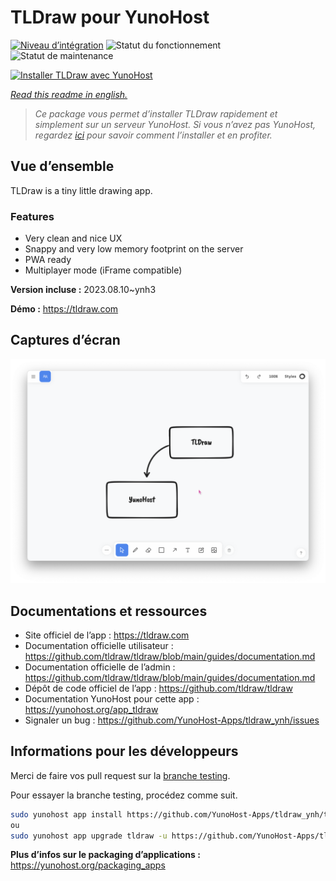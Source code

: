 <!--
N.B.: This README was automatically generated by https://github.com/YunoHost/apps/tree/master/tools/README-generator
It shall NOT be edited by hand.
-->

# TLDraw pour YunoHost

[![Niveau d’intégration](https://dash.yunohost.org/integration/tldraw.svg)](https://dash.yunohost.org/appci/app/tldraw) ![Statut du fonctionnement](https://ci-apps.yunohost.org/ci/badges/tldraw.status.svg) ![Statut de maintenance](https://ci-apps.yunohost.org/ci/badges/tldraw.maintain.svg)

[![Installer TLDraw avec YunoHost](https://install-app.yunohost.org/install-with-yunohost.svg)](https://install-app.yunohost.org/?app=tldraw)

*[Read this readme in english.](./README.md)*

> *Ce package vous permet d’installer TLDraw rapidement et simplement sur un serveur YunoHost.
Si vous n’avez pas YunoHost, regardez [ici](https://yunohost.org/#/install) pour savoir comment l’installer et en profiter.*

## Vue d’ensemble

TLDraw is a tiny little drawing app.

### Features

- Very clean and nice UX
- Snappy and very low memory footprint on the server
- PWA ready
- Multiplayer mode (iFrame compatible)


**Version incluse :** 2023.08.10~ynh3

**Démo :** https://tldraw.com

## Captures d’écran

![Capture d’écran de TLDraw](./doc/screenshots/TLDraw_screenshot.png)

## Documentations et ressources

* Site officiel de l’app : <https://tldraw.com>
* Documentation officielle utilisateur : <https://github.com/tldraw/tldraw/blob/main/guides/documentation.md>
* Documentation officielle de l’admin : <https://github.com/tldraw/tldraw/blob/main/guides/documentation.md>
* Dépôt de code officiel de l’app : <https://github.com/tldraw/tldraw>
* Documentation YunoHost pour cette app : <https://yunohost.org/app_tldraw>
* Signaler un bug : <https://github.com/YunoHost-Apps/tldraw_ynh/issues>

## Informations pour les développeurs

Merci de faire vos pull request sur la [branche testing](https://github.com/YunoHost-Apps/tldraw_ynh/tree/testing).

Pour essayer la branche testing, procédez comme suit.

``` bash
sudo yunohost app install https://github.com/YunoHost-Apps/tldraw_ynh/tree/testing --debug
ou
sudo yunohost app upgrade tldraw -u https://github.com/YunoHost-Apps/tldraw_ynh/tree/testing --debug
```

**Plus d’infos sur le packaging d’applications :** <https://yunohost.org/packaging_apps>